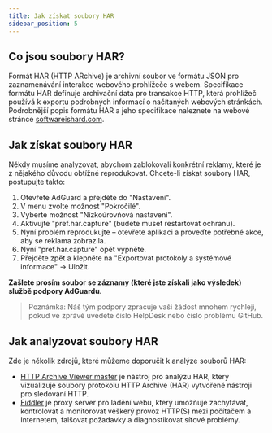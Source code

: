 ```yaml
---
title: Jak získat soubory HAR
sidebar_position: 5
---
```


## Co jsou soubory HAR?
Formát HAR (HTTP ARchive) je archivní soubor ve formátu JSON pro zaznamenávání interakce webového prohlížeče s webem. Specifikace formátu HAR definuje archivační data pro transakce HTTP, která prohlížeč používá k exportu podrobných informací o načítaných webových stránkách. Podrobnější popis formátu HAR a jeho specifikace naleznete na webové stránce [ softwareishard.com](http://www.softwareishard.com/blog/har-12-spec/).

## Jak získat soubory HAR
Někdy musíme analyzovat, abychom zablokovali konkrétní reklamy, které je z nějakého důvodu obtížné reprodukovat. Chcete-li získat soubory HAR, postupujte takto:
1. Otevřete AdGuard a přejděte do "Nastavení".
2. V menu zvolte možnost "Pokročilé".
3. Vyberte možnost "Nízkoúrovňová nastavení".
4. Aktivujte "pref.har.capture" (budete muset restartovat ochranu).
5. Nyní problém reprodukujte – otevřete aplikaci a proveďte potřebné akce, aby se reklama zobrazila.
6. Nyní "pref.har.capture" opět vypněte.
7. Přejděte zpět a klepněte na "Exportovat protokoly a systémové informace" → Uložit.

**Zašlete prosím soubor se záznamy (které jste získali jako výsledek) službě podpory AdGuardu.**

> Poznámka: Náš tým podpory zpracuje vaši žádost mnohem rychleji, pokud ve zprávě uvedete číslo HelpDesk nebo číslo problému GitHub.

## Jak analyzovat soubory HAR
Zde je několik zdrojů, které můžeme doporučit k analýze souborů HAR:
* [HTTP Archive Viewer master](https://gitgrimbo.github.io/harviewer/master/) je nástroj pro analýzu HAR, který vizualizuje soubory protokolu HTTP Archive (HAR) vytvořené nástroji pro sledování HTTP.
* [Fiddler](https://www.telerik.com/fiddler) je proxy server pro ladění webu, který umožňuje zachytávat, kontrolovat a monitorovat veškerý provoz HTTP(S) mezi počítačem a Internetem, falšovat požadavky a diagnostikovat síťové problémy.
